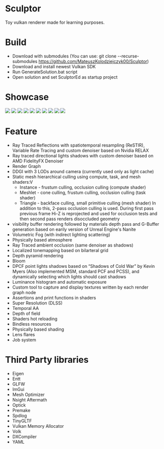 # Sculptor
Toy vulkan renderer made for learning purposes.
# Build
- Download with submodules (You can use: git clone --recurse-submodules https://github.com/MateuszKolodziejczyk00/Sculptor)
- Download and install newest Vulkan SDK
- Run GenerateSolution.bat script
- Open solution and set SculptorEd as startup project
# Showcase
![](Images/BistroInterior1.png)
![](Images/SanMiguel1.png)
![](Images/SanMiguel2.png)
![](Images/SanMiguel3.png)
![](Images/SunTemple1.png)
![](Images/SunTemple2.png)
![](Images/Bistro1.png)
![](Images/Sponza1.png)
![](Images/Sponza2.png)
![](Images/NewSponza1.png)

# Feature
- Ray Traced Reflections with spatiotemporal resampling (ReSTIR), Variable Rate Tracing and custom denoiser based on Nvidia RELAX
- Ray traced directional lights shadows with custom denoiser based on AMD FidelityFX Denoiser
- Render Graph
- DDGI with 3 LODs around camera (currently used only as light cache)
- Static mesh hierarchical culling using compute, task, and mesh shaders:V
  - Instance - frustum culling, occlusion culling (compute shader)
  - Meshlet - cone culling, frustum culling, occlusion culling (task shader)
  - Triangle - backface culling, small primitive culling (mesh shader)
  In addition to this, 2-pass occlusion culling is used. During first pass previous frame Hi-Z is reprojected and used for occlusion tests and then second pass renders disoccluded geometry
- visibility buffer rendering followed by materials depth pass and G-Buffer generation based on earily version of Unreal Engine's Nanite
- Volumetric Fog (with indirect lighting scattering)
- Physically based atmosphere
- Ray Traced ambient occlusion (same denoiser as shadows)
- Localized tonemapping based on bilarteral grid
- Depth pyramid rendering
- Bloom
- DPCF point lights shadows based on “Shadows of Cold War” by Kevin Myers (Also implemented MSM, standard PCF and PCSS), and dynamically selecting which lights should cast shadows
- Luminance histogram and automatic exposure
- Custom tool to capture and display textures written by each render graph node
- Assertions and print functions in shaders
- Super Resolution (DLSS)
- Temporal AA
- Depth of field
- Shaders hot reloading
- Bindless resources
- Physically based shading
- Lens flares
- Job system
# Third Party libraries
- Eigen
- Entt
- GLFW
- ImGui
- Mesh Optimizer
- Nsight Aftermath
- Optick
- Premake
- Spdlog
- TinyGLTF
- Vulkan Memory Allocator
- Volk
- DXCompiler
- YAML